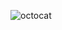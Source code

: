 ![octocat](https://user-images.githubusercontent.com/3072734/89418764-743f4f00-d76b-11ea-981d-ce5792a3ca41.gif)

